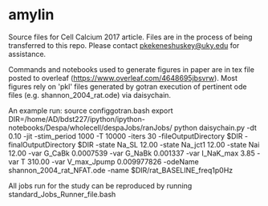 # amylin

Source files for Cell Calcium 2017 article.  Files are in the process of being transferred to this repo. Please contact pkekeneshuskey@uky.edu for assistance.

Commands and notebooks used to generate figures in paper are in tex file posted to overleaf (https://www.overleaf.com/4648695jbsvrw). Most figures rely on 'pkl' files generated by gotran execution of pertinent ode files (e.g. shannon_2004_rat.ode) via daisychain. 

An example run:
source configgotran.bash
export DIR=/home/AD/bdst227/ipython/ipython-notebooks/Despa/wholecell/despaJobs/ranJobs/
python daisychain.py -dt 0.10 -jit -stim_period 1000 -T 10000 -iters 30 -fileOutputDirectory $DIR -finalOutputDirectory $DIR -state Na_SL 12.00 -state Na_jct1 12.00 -state Nai 12.00 -var G_CaBk 0.0007539 -var G_NaBk 0.001337 -var I_NaK_max 3.85 -var T 310.00 -var V_max_Jpump 0.009977826 -odeName shannon_2004_rat_NFAT.ode -name $DIR/rat_BASELINE_freq1p0Hz

All jobs run for the study can be reproduced by running  standard_Jobs_Runner_file.bash 


